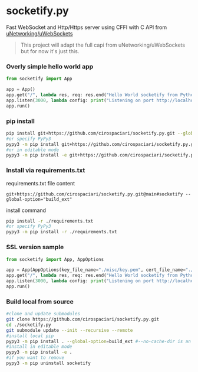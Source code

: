# socketify.py
Fast WebSocket and Http/Https server using CFFI with C API from [uNetworking/uWebSockets](https://github.com/uNetworking/uWebSockets)

> This project will adapt the full capi from uNetworking/uWebSockets but for now it's just this.


### Overly simple hello world app
```python
from socketify import App

app = App()
app.get("/", lambda res, req: res.end("Hello World socketify from Python!"))
app.listen(3000, lambda config: print("Listening on port http://localhost:%d now\n" % config.port))
app.run()
```

### pip install

```bash
pip install git+https://github.com/cirospaciari/socketify.py.git --global-option=build_ext
#or specify PyPy3
pypy3 -m pip install git+https://github.com/cirospaciari/socketify.py.git --global-option=build_ext
#or in editable mode
pypy3 -m pip install -e git+https://github.com/cirospaciari/socketify.py.git@main#egg=socketify
```

### Install via requirements.txt

requirements.txt file content
```text
git+https://github.com/cirospaciari/socketify.py.git@main#socketify --global-option="build_ext"
```

install command
```bash
pip install -r ./requirements.txt 
#or specify PyPy3
pypy3 -m pip install -r ./requirements.txt 
```

### SSL version sample
``` python
from socketify import App, AppOptions

app = App(AppOptions(key_file_name="./misc/key.pem", cert_file_name="./misc/cert.pem", passphrase="1234"))
app.get("/", lambda res, req: res.end("Hello World socketify from Python!"))
app.listen(3000, lambda config: print("Listening on port http://localhost:%d now\n" % config.port))
app.run()
```

### Build local from source
```bash
#clone and update submodules
git clone https://github.com/cirospaciari/socketify.py.git
cd ./socketify.py
git submodule update --init --recursive --remote
#install local pip
pypy3 -m pip install . --global-option=build_ext #--no-cache-dir is an option
#install in editable mode
pypy3 -m pip install -e .
#if you want to remove
pypy3 -m pip uninstall socketify
```
